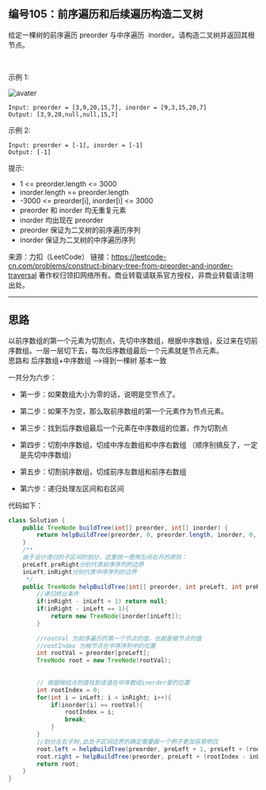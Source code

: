 ## 编号105：前序遍历和后续遍历构造二叉树

给定一棵树的前序遍历 preorder 与中序遍历  inorder。请构造二叉树并返回其根节点。

 

示例 1:

![avater](https://assets.leetcode.com/uploads/2021/02/19/tree.jpg)
```
Input: preorder = [3,9,20,15,7], inorder = [9,3,15,20,7]
Output: [3,9,20,null,null,15,7]
```
示例 2:
```
Input: preorder = [-1], inorder = [-1]
Output: [-1]
```
提示:

* 1 <= preorder.length <= 3000
* inorder.length == preorder.length
* -3000 <= preorder[i], inorder[i] <= 3000
* preorder 和 inorder 均无重复元素
* inorder 均出现在 preorder
* preorder 保证为二叉树的前序遍历序列
* inorder 保证为二叉树的中序遍历序列

来源：力扣（LeetCode）
链接：https://leetcode-cn.com/problems/construct-binary-tree-from-preorder-and-inorder-traversal
著作权归领扣网络所有。商业转载请联系官方授权，非商业转载请注明出处。

---
## 思路


以前序数组的第一个元素为切割点，先切中序数组，根据中序数组，反过来在切前序数组。一层一层切下去，每次后序数组最后一个元素就是节点元素。
</br>思路和 后序数组+中序数组 -->得到一棵树 基本一致

一共分为六步：


* 第一步：如果数组大小为零的话，说明是空节点了。

* 第二步：如果不为空，那么取前序数组的第一个元素作为节点元素。

* 第三步：找到后序数组最后一个元素在中序数组的位置，作为切割点

* 第四步：切割中序数组，切成中序左数组和中序右数组 （顺序别搞反了，一定是先切中序数组）

* 第五步：切割前序数组，切成前序左数组和前序右数组

* 第六步：递归处理左区间和右区间


代码如下：

```java
class Solution {
    public TreeNode buildTree(int[] preorder, int[] inorder) {
        return helpBuildTree(preorder, 0, preorder.length, inorder, 0, inorder.length);
    }
    /**
    由于设计递归的子区间的划分，这里统一使用左闭右开的原则：
    preLeft,preRight分别代表前序序列的边界
    inLeft,inRight分别代表中序序列的边界
     */
    public TreeNode helpBuildTree(int[] preorder, int preLeft, int preRight, int[] inorder, int inLeft, int inRight){                                  
        //递归终止条件
        if(inRight - inLeft < 1) return null;
        if(inRight - inLeft == 1){
            return new TreeNode(inorder[inLeft]);
        }
        
        //rootVal 为前序遍历的第一个节点的值，也就是根节点的值
        //rootIndex 为根节点在中序序列中的位置
        int rootVal = preorder[preLeft];
        TreeNode root = new TreeNode(rootVal);
        
        
        // 根据根结点的值找到该值在中序数组inorder里的位置
        int rootIndex = 0;
        for(int i = inLeft; i < inRight; i++){
            if(inorder[i] == rootVal){
                rootIndex = i;
                break;
            }
        }
        //划分左右子树,此处子区间边界的确定需要画一个例子更加容易明白
        root.left = helpBuildTree(preorder, preLeft + 1, preLeft + (rootIndex - inLeft) + 1, inorder, inLeft, rootIndex);
        root.right = helpBuildTree(preorder, preLeft + (rootIndex - inLeft) + 1, preRight, inorder, rootIndex + 1, inRight);
        return root;
    }
}
```
